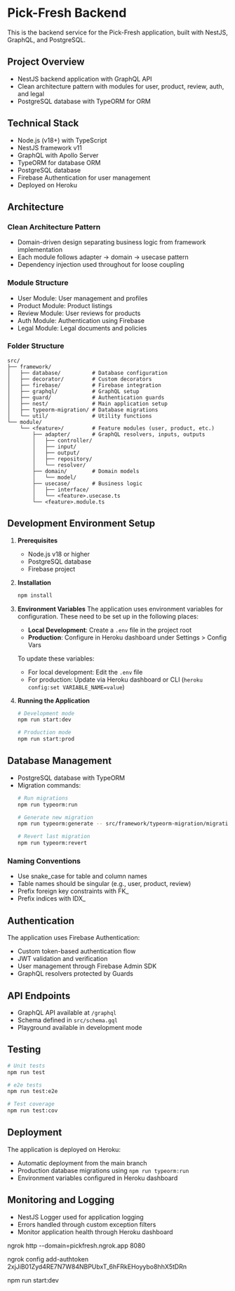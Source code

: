 # Pick-Fresh Backend

This is the backend service for the Pick-Fresh application, built with NestJS, GraphQL, and PostgreSQL.

## Project Overview
- NestJS backend application with GraphQL API
- Clean architecture pattern with modules for user, product, review, auth, and legal
- PostgreSQL database with TypeORM for ORM

## Technical Stack
- Node.js (v18+) with TypeScript
- NestJS framework v11
- GraphQL with Apollo Server
- TypeORM for database ORM
- PostgreSQL database
- Firebase Authentication for user management
- Deployed on Heroku

## Architecture
### Clean Architecture Pattern
- Domain-driven design separating business logic from framework implementation
- Each module follows adapter → domain → usecase pattern
- Dependency injection used throughout for loose coupling

### Module Structure
- User Module: User management and profiles
- Product Module: Product listings
- Review Module: User reviews for products
- Auth Module: Authentication using Firebase
- Legal Module: Legal documents and policies

### Folder Structure
```
src/
├── framework/
│   ├── database/          # Database configuration
│   ├── decorator/         # Custom decorators
│   ├── firebase/          # Firebase integration
│   ├── graphql/           # GraphQL setup
│   ├── guard/             # Authentication guards
│   ├── nest/              # Main application setup
│   ├── typeorm-migration/ # Database migrations
│   └── util/              # Utility functions
└── module/
    └── <feature>/         # Feature modules (user, product, etc.)
        ├── adapter/       # GraphQL resolvers, inputs, outputs
        │   ├── controller/
        │   ├── input/
        │   ├── output/
        │   ├── repository/
        │   └── resolver/
        ├── domain/        # Domain models
        │   └── model/
        ├── usecase/       # Business logic
        │   ├── interface/
        │   └── <feature>.usecase.ts
        └── <feature>.module.ts
```

## Development Environment Setup
1. **Prerequisites**
   - Node.js v18 or higher
   - PostgreSQL database
   - Firebase project

2. **Installation**
   ```bash
   npm install
   ```

3. **Environment Variables**
   The application uses environment variables for configuration. These need to be set up in the following places:
   
   - **Local Development**: Create a `.env` file in the project root
   - **Production**: Configure in Heroku dashboard under Settings > Config Vars
   
   To update these variables:
   - For local development: Edit the `.env` file
   - For production: Update via Heroku dashboard or CLI (`heroku config:set VARIABLE_NAME=value`)

4. **Running the Application**
   ```bash
   # Development mode
   npm run start:dev
   
   # Production mode
   npm run start:prod
   ```

## Database Management
- PostgreSQL database with TypeORM
- Migration commands:
  ```bash
  # Run migrations
  npm run typeorm:run
  
  # Generate new migration
  npm run typeorm:generate -- src/framework/typeorm-migration/migrations/MigrationName
  
  # Revert last migration
  npm run typeorm:revert
  ```

### Naming Conventions
- Use snake_case for table and column names
- Table names should be singular (e.g., user, product, review)
- Prefix foreign key constraints with FK_
- Prefix indices with IDX_

## Authentication
The application uses Firebase Authentication:
- Custom token-based authentication flow
- JWT validation and verification   
- User management through Firebase Admin SDK
- GraphQL resolvers protected by Guards

## API Endpoints
- GraphQL API available at `/graphql`
- Schema defined in `src/schema.gql`
- Playground available in development mode

## Testing
```bash
# Unit tests
npm run test

# e2e tests
npm run test:e2e

# Test coverage
npm run test:cov
```

## Deployment
The application is deployed on Heroku:
- Automatic deployment from the main branch
- Production database migrations using `npm run typeorm:run`
- Environment variables configured in Heroku dashboard

## Monitoring and Logging
- NestJS Logger used for application logging
- Errors handled through custom exception filters
- Monitor application health through Heroku dashboard

ngrok http --domain=pickfresh.ngrok.app 8080

ngrok config add-authtoken 2xjJiB01Zyd4RE7N7W84NBPUbxT_6hFRkEHoyybo8hhX5tDRn


npm run start:dev
   